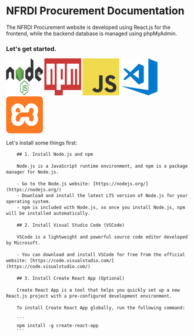 # NFRDI Procurement Documentation

The NFRDI Procurement website is developed using React.js for the frontend, while the backend database is managed using phpMyAdmin.

### Let's get started.

<img src="https://github.com/Nenjii/NFRDI_ProcurementWebsite-Documentation/blob/main/static/img/Snippets/Node.js_logo.svg" alt="Alt text" width="100" height="100">
<img src="https://github.com/Nenjii/NFRDI_ProcurementWebsite-Documentation/blob/main/static/img/Snippets/Npm-logo.svg" alt="Alt text" width="100" height="100">
<img src="https://github.com/Nenjii/NFRDI_ProcurementWebsite-Documentation/blob/main/static/img/Snippets/Javascript_logo.svg" alt="Alt text" width="100" height="100">
<img src="https://github.com/Nenjii/NFRDI_ProcurementWebsite-Documentation/blob/main/static/img/Snippets/VSCode_logo.svg" alt="Alt text" width="100" height="100">
<img src="https://github.com/Nenjii/NFRDI_ProcurementWebsite-Documentation/blob/main/static/img/Snippets/Xampp_logo.svg" alt="Alt text" width="100" height="100">


Let's install some things first:

        ## 1. Install Node.js and npm

        Node.js is a JavaScript runtime environment, and npm is a package manager for Node.js.

        - Go to the Node.js website: [https://nodejs.org/](https://nodejs.org/)
        - Download and install the latest LTS version of Node.js for your operating system.
        - npm is included with Node.js, so once you install Node.js, npm will be installed automatically.

        ## 2. Install Visual Studio Code (VSCode)

        VSCode is a lightweight and powerful source code editor developed by Microsoft.

        - You can download and install VSCode for free from the official website: [https://code.visualstudio.com/](https://code.visualstudio.com/)

        ## 3. Install Create React App (Optional)

        Create React App is a tool that helps you quickly set up a new React.js project with a pre-configured development environment.

        To install Create React App globally, run the following command:

        ```
        npm install -g create-react-app
        ```



